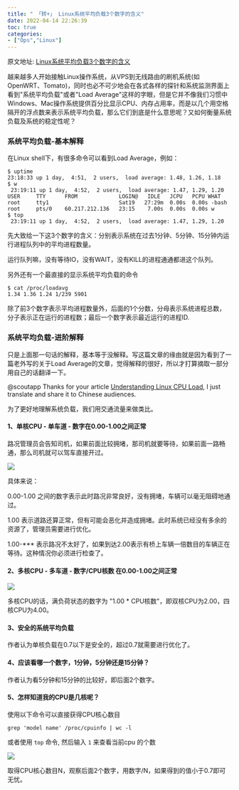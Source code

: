```yaml
---
title: " 「转+」 Linux系统平均负载3个数字的含义"
date: 2022-04-14 22:26:39
toc: true
categories:
- ["Ops","Linux"]
---
```


原文地址: [Linux系统平均负载3个数字的含义](https://www.slyar.com/blog/linux-load-average-three-numbers.html)

越来越多人开始接触Linux操作系统，从VPS到无线路由的刷机系统(如OpenWRT、Tomato)，同时也必不可少地会在各式各样的探针和系统监测界面上看到"系统平均负载"或者"Load Average"这样的字眼，但是它并不像我们习惯中Windows、Mac操作系统提供百分比显示CPU、内存占用率，而是以几个用空格隔开的浮点数来表示系统平均负载，那么它们到底是什么意思呢？又如何衡量系统负载及系统的稳定性呢？




### 系统平均负载-基本解释
在Linux shell下，有很多命令可以看到Load Average，例如：
```
$ uptime
23:18:33 up 1 day,  4:51,  2 users,  load average: 1.48, 1.26, 1.18
$ w
 23:19:11 up 1 day,  4:52,  2 users,  load average: 1.47, 1.29, 1.20
USER     TTY      FROM             LOGIN@   IDLE   JCPU   PCPU WHAT
root     tty1                      Sat19   27:29m  0.00s  0.00s -bash
root     pts/0    60.217.212.136   23:15    7.00s  0.00s  0.00s w
$ top
 23:19:11 up 1 day,  4:52,  2 users,  load average: 1.47, 1.29, 1.20
```
先大致给一下这3个数字的含义：分别表示系统在过去1分钟、5分钟、15分钟内运行进程队列中的平均进程数量。

运行队列嘛，没有等待IO，没有WAIT，没有KILL的进程通通都进这个队列。

另外还有一个最直接的显示系统平均负载的命令
```
$ cat /proc/loadavg
1.34 1.36 1.24 1/239 5901
```
除了前3个数字表示平均进程数量外，后面的1个分数，分母表示系统进程总数，分子表示正在运行的进程数；最后一个数字表示最近运行的进程ID.

### 系统平均负载-进阶解释
只是上面那一句话的解释，基本等于没解释。写这篇文章的缘由就是因为看到了一篇老外写的关于Load Average的文章，觉得解释的很好，所以才打算摘取一部分用自己的话翻译一下。

@scoutapp Thanks for your article [Understanding Linux CPU Load](http://blog.scoutapp.com/articles/2009/07/31/understanding-load-averages), I just translate and share it to Chinese audiences.

为了更好地理解系统负载，我们用交通流量来做类比。

#### 1、单核CPU - 单车道 - 数字在0.00-1.00之间正常
路况管理员会告知司机，如果前面比较拥堵，那司机就要等待，如果前面一路畅通，那么司机就可以驾车直接开过。

![](https://file.wulicode.com/yuque/202208/04/14/5744S3ElccKH.jpg?x-oss-process=image/resize,h_173)

具体来说：

0.00-1.00 之间的数字表示此时路况非常良好，没有拥堵，车辆可以毫无阻碍地通过。

1.00 表示道路还算正常，但有可能会恶化并造成拥堵。此时系统已经没有多余的资源了，管理员需要进行优化。

1.00-*** 表示路况不太好了，如果到达2.00表示有桥上车辆一倍数目的车辆正在等待。这种情况你必须进行检查了。

#### 2、多核CPU - 多车道 - 数字/CPU核数 在0.00-1.00之间正常
![](https://file.wulicode.com/yuque/202208/04/14/5744qPQ6alFZ.jpg?x-oss-process=image/resize,h_65)

多核CPU的话，满负荷状态的数字为 "1.00 * CPU核数"，即双核CPU为2.00，四核CPU为4.00。

#### 3、安全的系统平均负载
作者认为单核负载在0.7以下是安全的，超过0.7就需要进行优化了。

#### 4、应该看哪一个数字，1分钟，5分钟还是15分钟？
作者认为看5分钟和15分钟的比较好，即后面2个数字。

#### 5、怎样知道我的CPU是几核呢？
使用以下命令可以直接获得CPU核心数目
```
grep 'model name' /proc/cpuinfo | wc -l
```
或者使用 `top` 命令, 然后输入 `1` 来查看当前cpu 的个数

![](https://file.wulicode.com/yuque/202208/04/14/5745p5Vmv1K4.jpg?x-oss-process=image/resize,h_197)

取得CPU核心数目N，观察后面2个数字，用数字/N，如果得到的值小于0.7即可无忧。

